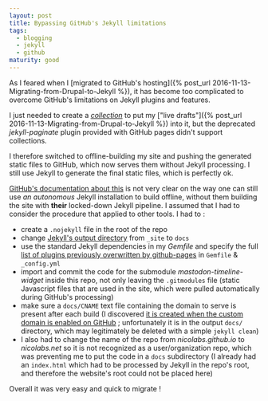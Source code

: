 ```yaml
---
layout: post
title: Bypassing GitHub's Jekyll limitations
tags:
  - blogging
  - jekyll
  - github
maturity: good
---
```


As I feared when I [migrated to GitHub's hosting]({% post_url 2016-11-13-Migrating-from-Drupal-to-Jekyll %}), it has become too complicated to overcome GitHub's limitations on Jekyll plugins and features.

I just needed to create a [*collection*](https://jekyllrb.com/docs/collections/) to put my ["live drafts"]({% post_url 2016-11-13-Migrating-from-Drupal-to-Jekyll %}) into it, but the deprecated *jekyll-paginate* plugin provided with GitHub pages didn't support collections.

I therefore switched to offline-building my site and pushing the generated static files to GitHub, which now serves them without Jekyll processing. I still use Jekyll to generate the final static files, which is perfectly ok.

[GitHub's documentation about this](https://help.github.com/en/github/working-with-github-pages/about-github-pages#static-site-generators) is not very clear on the way one can still use *an autonomous* Jekyll installation to build offline, without them building the site with **their** locked-down Jekyll pipeline.
I assumed that I had to consider the procedure that applied to other tools. I had to :

- create a `.nojekyll` file in the root of the repo
- change [Jekyll's output directory](https://jekyllrb.com/docs/configuration/options/) from `_site` to `docs`
- use the standard Jekyll dependencies in my *Gemfile* and specify the full [list of plugins previously overwritten by github-pages](https://github.com/github/pages-gem/blob/master/lib/github-pages/plugins.rb) in `Gemfile` & `_config.yml`
- import and commit the code for the submodule *mastodon-timeline-widget* inside this repo, not only leaving the `.gitmodules` file (static Javascript files that are used in the site, which were pulled automatically during GitHub's processing)
- make sure a `docs/CNAME` text file containing the domain to serve is present after each build (I discovered [it is created when the custom domain is enabled on GitHub](https://github.com/mkdocs/mkdocs/pull/1497/commits) ; unfortunately it is in the output `docs/` directory, which may legitimately be deleted with a simple `jekyll clean`)
- I also had to change the name of the repo from *nicolabs.github.io* to *nicolabs.net* so it is not recognized as a user/organization repo, which was preventing me to put the code in a `docs` subdirectory (I already had an `index.html` which had to be processed by Jekyll in the repo's root, and therefore the website's root could not be placed here)

Overall it was very easy and quick to migrate !
